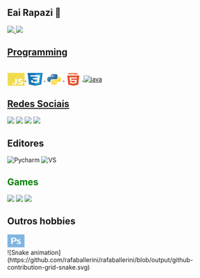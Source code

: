 ## Eai Rapazi 👋

<div>
  <a href="https://github.com/ThiagoBeleren">
  <img height="180em" src="https://github-readme-stats.vercel.app/api?username=ThiagoBeleren&show_icons=true&theme=nightowl&include_all_commits=true&count_private=true"/>
  <img float="right" overflow="hidden" height="180em" src="https://github-readme-stats.vercel.app/api/top-langs/?username=ThiagoBeleren&layout=compact&langs_count=7&theme=nightowl"/>
</div>

  <h2>Programming </h2>
<div style="display: inline_block"><br>
  <img align="center" alt="Rafa-Js" height="30" width="40" src="https://raw.githubusercontent.com/devicons/devicon/master/icons/javascript/javascript-plain.svg">
  <img align="center" alt="Rafa-CSS" height="30" width="40" src="https://raw.githubusercontent.com/devicons/devicon/master/icons/css3/css3-original.svg">
  <img align="center" alt="Rafa-Python" height="30" width="40" src="https://raw.githubusercontent.com/devicons/devicon/master/icons/python/python-original.svg">
  <img align="center" alt="HTML5" height="30" width="40" src="https://github.com/devicons/devicon/blob/master/icons/html5/html5-plain-wordmark.svg">
  <!--img align="center" alt="Python" src="https://img.shields.io/badge/Python-FFD43B?style=for-the-badge&logo=python&logoColor=darkgreen">-->
  <img align="center" alt="java" src="https://img.shields.io/badge/Java-ED8B00?style=for-the-badge&logo=java&logoColor=white">
  <!--<img float="right" align="right" alt="Ez-gif" height="300px" width="400px" src="">-->
</div>
  
  <h2> Redes Sociais</h2>
<div>
  <!--<a href="https://www.youtube.com/channel/UC_-uuuZbY0AAt9CViNzvc-Q" target="_blank"><img src="https://img.shields.io/badge/YouTube-FF0000?style=for-the-badge&logo=youtube&logoColor=white" target="_blank"></a>-->
  <a href="https://instagram.com/Beleren_Thiago" target="_blank"> <img src="https://img.shields.io/badge/-Instagram-%23E4405F?style=for-the-badge&logo=instagram&logoColor=white" target="_blank"></a>
 	<a href="https://www.twitch.tv/ezdeterno" target="_blank"> <img src="https://img.shields.io/badge/Twitch-9146FF?style=for-the-badge&logo=twitch&logoColor=white" target="_blank"></a>
  <a href="https://discord.gg/KUgPeGkn24" target="_blank"> <img src="https://img.shields.io/badge/Discord-7289DA?style=for-the-badge&logo=discord&logoColor=white" 
target="_blank"></a> 
  <a href = "ThiagoBeleren@gmail.com"> <img src="https://img.shields.io/badge/-Gmail-%23333?style=for-the-badge&logo=gmail&logoColor=white" 
target="_blank" target="_blank"></a>
  </div>
  
  <h2> Editores</h2>
<div style="display: inline-block">
  <img src="https://img.shields.io/badge/PyCharm-000000.svg?&style=for-the-badge&logo=PyCharm&logoColor=white" alt="Pycharm">
  <img alt="VS" src="https://img.shields.io/badge/Visual_Studio_Code-0078D4?style=for-the-badge&logo=visual%20studio%20code&logoColor=white">
</div>
  
  <h2 style="color: green"> Games</h2>
<div style="display: block">
    <a href = "https://steamcommunity.com/id/ThiagoBeleren/"> <img src="https://img.shields.io/badge/Steam-000000?style=for-the-badge&logo=steam&logoColor=white"></a>
    <a href= ""> <img src="https://img.shields.io/badge/Riot_Games-D32936?style=for-the-badge&logo=riot-games&logoColor=white"></a>
    <a href= ""> <img src="https://img.shields.io/badge/Epic%20Games-313131?style=for-the-badge&logo=Epic%20Games&logoColor=white"></a> 
      
  <h2>Outros hobbies</h2>
  <div style="display: inline-block">
    <img alt="PS" height="30" width="40" src="https://github.com/devicons/devicon/blob/master/icons/photoshop/photoshop-plain.svg">
<div>
      ![Snake animation](https://github.com/rafaballerini/rafaballerini/blob/output/github-contribution-grid-snake.svg)
</div>

  

